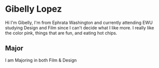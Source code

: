 # Gibelly Lopez
Hi I'm Gibelly, I'm from Ephrata Washington and currently attending EWU studying Design and Film since I can't decide what I like more. I really like the color pink, things that are fun, and eating hot chips.

## Major
I am Majoring in both Film & Design 